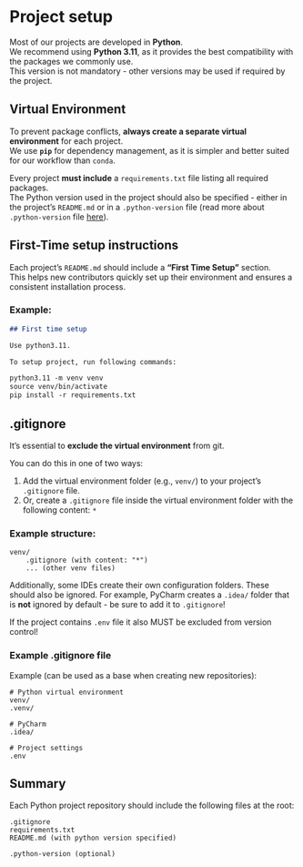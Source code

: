 # Project setup

Most of our projects are developed in **Python**.  
We recommend using **Python 3.11**, as it provides the best compatibility with the packages we commonly use.  
This version is not mandatory - other versions may be used if required by the project.

## Virtual Environment

To prevent package conflicts, **always create a separate virtual environment** for each project.  
We use **`pip`** for dependency management, as it is simpler and better suited for our workflow than `conda`.

Every project **must include** a `requirements.txt` file listing all required packages.  
The Python version used in the project should also be specified - either in the project’s `README.md` or in a `.python-version` file (read more about `.python-version` file [here](https://pydevtools.com/handbook/explanation/what-is-a-python-version-file/)).

## First-Time setup instructions

Each project’s `README.md` should include a **“First Time Setup”** section.  
This helps new contributors quickly set up their environment and ensures a consistent installation process.

### Example:

```md
## First time setup

Use python3.11.

To setup project, run following commands:

python3.11 -m venv venv
source venv/bin/activate
pip install -r requirements.txt
```

## .gitignore

It’s essential to **exclude the virtual environment** from git.

You can do this in one of two ways:

1. Add the virtual environment folder (e.g., `venv/`) to your project’s `.gitignore` file.
2. Or, create a `.gitignore` file inside the virtual environment folder with the following content:
    `*`

### Example structure:
``` (folders structure)
venv/
	.gitignore (with content: "*")
	... (other venv files)
```

Additionally, some IDEs create their own configuration folders.
These should also be ignored. For example, PyCharm creates a `.idea/` folder that is **not** ignored by default - be sure to add it to `.gitignore`!

If the project contains `.env` file it also MUST be excluded from version control!

### Example .gitignore file

Example (can be used as a base when creating new repositories):

```.gitignore
# Python virtual environment
venv/
.venv/

# PyCharm
.idea/

# Project settings
.env
```

## Summary

Each Python project repository should include the following files at the root:

```
.gitignore
requirements.txt
README.md (with python version specified)

.python-version (optional)
```
